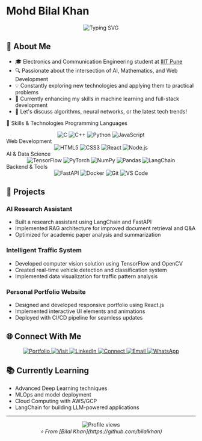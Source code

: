 # Mohd Bilal Khan

<div align="center">
  <img src="https://readme-typing-svg.herokuapp.com?font=Fira+Code&pause=1000&color=2E97F7&width=435&lines=Electronics+and+Communication+Student;AI+and+Web+Development+Enthusiast;Problem+Solver+%7C+Tech+Explorer" alt="Typing SVG" />
</div>

## 👋 About Me

- 🎓 Electronics and Communication Engineering student at [IIIT Pune](https://www.iiitp.ac.in/)
- 🔍 Passionate about the intersection of AI, Mathematics, and Web Development
- 💡 Constantly exploring new technologies and applying them to practical problems
- 🌱 Currently enhancing my skills in machine learning and full-stack development
- 💬 Let's discuss algorithms, neural networks, or the latest tech trends!

🔧 Skills & Technologies
Programming Languages
<div align="center">
  <img src="https://img.shields.io/badge/C-%2300599C?style=for-the-badge&logo=c&logoColor=white" alt="C"/>
  <img src="https://img.shields.io/badge/C++-%2300599C?style=for-the-badge&logo=c%2B%2B&logoColor=white" alt="C++"/>
  <img src="https://img.shields.io/badge/Python-%233776AB?style=for-the-badge&logo=python&logoColor=white" alt="Python"/>
  <img src="https://img.shields.io/badge/JavaScript-%23F7DF1E?style=for-the-badge&logo=javascript&logoColor=black" alt="JavaScript"/>
</div>
Web Development
<div align="center">
  <img src="https://img.shields.io/badge/HTML5-%23E34F26?style=for-the-badge&logo=html5&logoColor=white" alt="HTML5"/>
  <img src="https://img.shields.io/badge/CSS3-%231572B6?style=for-the-badge&logo=css3&logoColor=white" alt="CSS3"/>
  <img src="https://img.shields.io/badge/React-%2361DAFB?style=for-the-badge&logo=react&logoColor=black" alt="React"/>
  <img src="https://img.shields.io/badge/Node.js-%23339933?style=for-the-badge&logo=nodedotjs&logoColor=white" alt="Node.js"/>
</div>
AI & Data Science
<div align="center">
  <img src="https://img.shields.io/badge/TensorFlow-%23FF6F00?style=for-the-badge&logo=tensorflow&logoColor=white" alt="TensorFlow"/>
  <img src="https://img.shields.io/badge/PyTorch-%23EE4C2C?style=for-the-badge&logo=pytorch&logoColor=white" alt="PyTorch"/>
  <img src="https://img.shields.io/badge/NumPy-%23013243?style=for-the-badge&logo=numpy&logoColor=white" alt="NumPy"/>
  <img src="https://img.shields.io/badge/Pandas-%23150458?style=for-the-badge&logo=pandas&logoColor=white" alt="Pandas"/>
  <img src="https://img.shields.io/badge/LangChain-%2304A77D?style=for-the-badge&logo=chainlink&logoColor=white" alt="LangChain"/>
</div>
Backend & Tools
<div align="center">
  <img src="https://img.shields.io/badge/FastAPI-%23009688?style=for-the-badge&logo=fastapi&logoColor=white" alt="FastAPI"/>
  <img src="https://img.shields.io/badge/Docker-%232496ED?style=for-the-badge&logo=docker&logoColor=white" alt="Docker"/>
  <img src="https://img.shields.io/badge/Git-%23F05032?style=for-the-badge&logo=git&logoColor=white" alt="Git"/>
  <img src="https://img.shields.io/badge/VS_Code-%23007ACC?style=for-the-badge&logo=visualstudiocode&logoColor=white" alt="VS Code"/>
</div>

## 🚀 Projects

### AI Research Assistant
- Built a research assistant using LangChain and FastAPI
- Implemented RAG architecture for improved document retrieval and Q&A
- Optimized for academic paper analysis and summarization

### Intelligent Traffic System
- Developed computer vision solution using TensorFlow and OpenCV
- Created real-time vehicle detection and classification system
- Implemented data visualization for traffic pattern analysis

### Personal Portfolio Website
- Designed and developed responsive portfolio using React.js
- Implemented interactive UI elements and animations
- Deployed with CI/CD pipeline for seamless updates



## 🌐 Connect With Me

<div align="center">
  <a href="https://bilalkhan.com/portfolio" target="_blank">
    <img src="https://img.shields.io/badge/PORTFOLIO-%23333333?style=for-the-badge&logo=files&logoColor=white" alt="Portfolio"/>
  </a>
  <a href="https://bilalkhan.com" target="_blank">
    <img src="https://img.shields.io/badge/VISIT-%23800080?style=for-the-badge&logo=firefoxbrowser&logoColor=white" alt="Visit"/>
  </a>
  <a href="https://www.linkedin.com/in/bilal-khan-219880285?lipi=urn%3Ali%3Apage%3Ad_flagship3_profile_view_base_contact_details%3Bypx7ot45S5ei53pc32ogCg%3D%3D" target="_blank">
    <img src="https://img.shields.io/badge/LINKEDIN-%230A66C2?style=for-the-badge&logo=linkedin&logoColor=white" alt="LinkedIn"/>
  </a>
  <a href="https://x.com/Bill78049138?s=09" target="_blank">
    <img src="https://img.shields.io/badge/CONNECT-%230096FF?style=for-the-badge&logo=twitter&logoColor=white" alt="Connect"/>
  </a>
  <a href="mailto:khanbilal080804@gmail.com">
    <img src="https://img.shields.io/badge/EMAIL-%23EA4335?style=for-the-badge&logo=gmail&logoColor=white" alt="Email"/>
  </a>
  
  <a href="https://wa.me/8192035071" target="_blank">
    <img src="https://img.shields.io/badge/WHATSAPP-%2325D366?style=for-the-badge&logo=whatsapp&logoColor=white" alt="WhatsApp"/>
  </a>
  
</div>

## 📚 Currently Learning

- Advanced Deep Learning techniques
- MLOps and model deployment
- Cloud Computing with AWS/GCP
- LangChain for building LLM-powered applications

---

<div align="center">
  <img src="https://komarev.com/ghpvc/?username=bilalkhan&style=flat-square&color=blue" alt="Profile views"/>
</div>

<div align="center">
  <i>⭐️ From [Bilal Khan](https://github.com/bilalkhan)</i>
</div>
